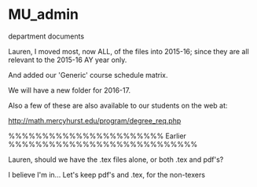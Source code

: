 # MU_admin
department documents

Lauren, I moved most, now ALL, of the files into 2015-16; since they are all relevant to the 2015-16 AY year only.

And added our 'Generic' course schedule matrix.

We will have a new folder for 2016-17.

Also a few of these are also available to our students on the web at:

http://math.mercyhurst.edu/program/degree_req.php

%%%%%%%%%%%%%%%%%%%%%%%  Earlier  %%%%%%%%%%%%%%%%%%%%%%%%%%%%

Lauren, should we have the .tex files alone, or both .tex and pdf's?

I believe I'm in...
Let's keep pdf's and .tex, for the non-texers
